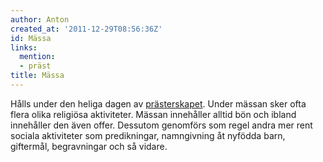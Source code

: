 ```yaml
---
author: Anton
created_at: '2011-12-29T08:56:36Z'
id: Mässa
links:
  mention:
  - präst
title: Mässa
---
```


Hålls under den heliga dagen av [prästerskapet]. Under mässan sker ofta flera olika religiösa
aktiviteter. Mässan innehåller alltid bön och ibland innehåller den även offer. Dessutom genomförs
som regel andra mer rent sociala aktiviteter som predikningar, namngivning åt nyfödda barn,
giftermål, begravningar och så vidare.

  [prästerskapet]: präst
